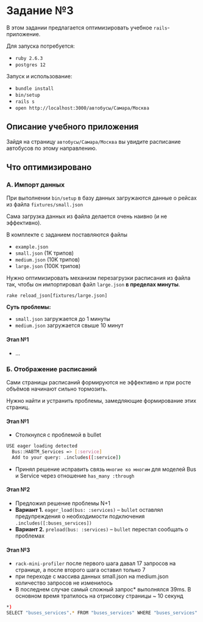 # Задание №3

В этом задании предлагается оптимизировать учебное `rails`-приложение.

Для запуска потребуется:
- `ruby 2.6.3`
- `postgres 12`

Запуск и использование:
- `bundle install`
- `bin/setup`
- `rails s`
- `open http://localhost:3000/автобусы/Самара/Москва`

## Описание учебного приложения
Зайдя на страницу `автобусы/Самара/Москва` вы увидите расписание автобусов по этому направлению.

## Что оптимизировано

### A. Импорт данных
При выполнении `bin/setup` в базу данных загружаются данные о рейсах из файла `fixtures/small.json`

Сама загрузка данных из файла делается очень наивно (и не эффективно).

В комплекте с заданием поставляются файлы
- `example.json`
- `small.json` (1K трипов)
- `medium.json` (10K трипов)
- `large.json` (100K трипов)

Нужно оптимизировать механизм перезагрузки расписания из файла так, чтобы он импортировал файл `large.json` **в пределах минуты**.

`rake reload_json[fixtures/large.json]`

**Суть проблемы:**
- `small.json` загружается до 1 минуты
- `medium.json` загружается свыше 10 минут

#### Этап №1
- ...

### Б. Отображение расписаний
Сами страницы расписаний формируются не эффективно и при росте объёмов начинают сильно тормозить.

Нужно найти и устранить проблемы, замедляющие формирование этих страниц.

#### Этап №1
- Столкнулся с проблемой в bullet
```bash
USE eager loading detected
  Bus::HABTM_Services => [:service]
  Add to your query: .includes([:service])
```
- Принял решение исправить связь `многие ко многим` для моделей Bus и Service через отношение `has_many :through`

#### Этап №2
- Предложил решение проблемы N+1
- **Вариант 1.** `eager_load(bus: :services)` – `bullet` оставлял предупреждения о необходимости подключения `.includes([:buses_services])`
- **Вариант 2.** `preload(bus: :services)` – `bullet` перестал сообщать о проблемах

#### Этап №3
- `rack-mini-profiler` после первого шага давал 17 запросов на странице, а после второго шага оставил только 7
- при переходе с массива данных small.json на medium.json количество запросов не изменилось
- В последнем случае самый сложный запрос* выполнялся 39ms. В основном время тратилось на отрисовку страницы ~ 10 секунд
```bash
*)
SELECT "buses_services".* FROM "buses_services" WHERE "buses_services"."bus_id" IN ($1, $2, $3, $4, $5, $6, $7, $8, $9, $10, $11, $12, $13, $14, $15, $16, $17, $18, $19, $20, $21, $22, $23, $24, $25, $26, $27, $28, $29, $30, $31, $32, $33, $34, $35, $36, $37, $38, $39, $40, $41, $42, $43, $44, $45, $46, $47, $48, $49, $50, $51, $52, $53, $54, $55, $56, $57, $58, $59, $60, $61, $62, $63, $64, $65, $66, $67, $68, $69, $70, $71, $72, $73, $74, $75, $76, $77, $78, $79, $80, $81, $82, $83, $84, $85, $86, $87, $88, $89, $90, $91, $92, $93, $94, $95, $96, $97, $98)
```
